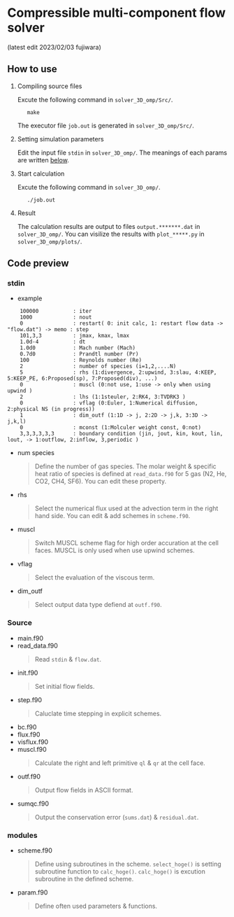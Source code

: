 # Compressible multi-component flow solver 
(latest edit 2023/02/03 fujiwara)

<!--(Comment out）-->
<!--(以下マークダウン記法の基本）
**Boldstyle**
## Titles
`inline`
*  : list
1. : decimal
<br/> : line break
___   : split line
-->

## How to use
1. Compiling source files

    Excute the following command in `solver_3D_omp/Src/`.
    ```html:sample
       make
    ```
    The executor file `job.out` is generated in `solver_3D_omp/Src/`.

2. Setting simulation parameters

    Edit the input file `stdin` in `solver_3D_omp/`.
    The meanings of each params are written [below](#stdin).

3. Start calculation

    Excute the following command in `solver_3D_omp/`.
    ```html:sample
       ./job.out
    ```
    
4. Result

    The calculation results are output to files `output.*******.dat` in `solver_3D_omp/`.
    You can visilize the results with `plot_*****.py` in `solver_3D_omp/plots/`.
    
## Code preview

### stdin
- example 
```
    100000           : iter
    1000             : nout
    0                : restart( 0: init calc, 1: restart flow data -> "flow.dat") -> memo : step
    101,3,3          : jmax, kmax, lmax
    1.0d-4           : dt
    1.0d0            : Mach number (Mach) 
    0.7d0            : Prandtl number (Pr) 
    100              : Reynolds number (Re)
    2                : number of species (i=1,2,....N)
    5                : rhs (1:divergence, 2:upwind, 3:slau, 4:KEEP, 5:KEEP_PE, 6:Proposed(sp), 7:Proposed(div), ...)
    0                : muscl (0:not use, 1:use -> only when using upwind )
    2                : lhs (1:1steuler, 2:RK4, 3:TVDRK3 )
    0                : vflag (0:Euler, 1:Numerical diffusion, 2:physical NS (in progress)) 
    1                : dim_outf (1:1D -> j, 2:2D -> j,k, 3:3D -> j,k,l)
    0                : mconst (1:Molculer weight const, 0:not)  
    3,3,3,3,3,3      : boundary condition (jin, jout, kin, kout, lin, lout, -> 1:outflow, 2:inflow, 3,periodic )
```
- num species
    > Define the number of gas species. 
    > The molar weight & specific heat ratio of species is defined at `read_data.f90` for 5 gas (N2, He, CO2, CH4, SF6).
    > You can edit these property.
- rhs 
    > Select the numerical flux used at the advection term in the right hand side.
    > You can edit & add schemes in `scheme.f90`.
- muscl 
    > Switch MUSCL scheme flag for high order accuration at the cell faces. 
    > MUSCL is only used when use upwind schemes.
- vflag 
    >Select the evaluation of the viscous term. 
- dim_outf 
    >Select output data type defiend at `outf.f90`. 

### Source
- main.f90
- read_data.f90
    > Read `stdin` & `flow.dat`.
- init.f90
    > Set initial flow fields.
- step.f90
    > Caluclate time stepping in explicit schemes.
- bc.f90
- flux.f90
- visflux.f90
- muscl.f90
    > Calculate the right and left primitive `ql` & `qr` at the cell face.
- outf.f90
    > Output flow fields in ASCII format.
- sumqc.f90
    > Output the conservation error (`sums.dat`) & `residual.dat`.

### modules
- scheme.f90
    > Define using subroutines in the scheme.
    > `select_hoge()` is setting subroutine function to `calc_hoge()`.
    > `calc_hoge()` is excution subroutine in the defined scheme.
- param.f90
    > Define often used parameters & functions.
